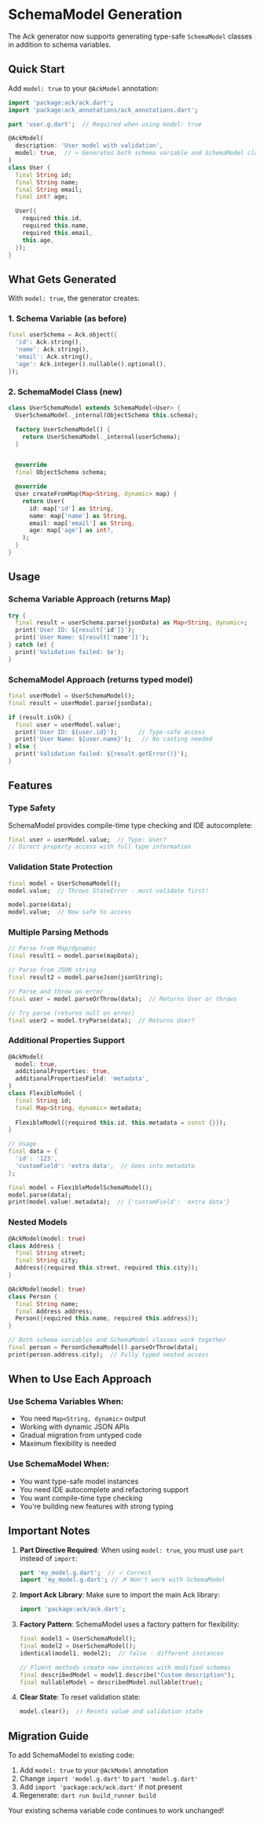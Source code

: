 # SchemaModel Generation

The Ack generator now supports generating type-safe `SchemaModel` classes in addition to schema variables.

## Quick Start

Add `model: true` to your `@AckModel` annotation:

```dart
import 'package:ack/ack.dart';
import 'package:ack_annotations/ack_annotations.dart';

part 'user.g.dart';  // Required when using model: true

@AckModel(
  description: 'User model with validation',
  model: true,  // ← Generates both schema variable and SchemaModel class
)
class User {
  final String id;
  final String name;
  final String email;
  final int? age;

  User({
    required this.id,
    required this.name,
    required this.email,
    this.age,
  });
}
```

## What Gets Generated

With `model: true`, the generator creates:

### 1. Schema Variable (as before)
```dart
final userSchema = Ack.object({
  'id': Ack.string(),
  'name': Ack.string(),
  'email': Ack.string(),
  'age': Ack.integer().nullable().optional(),
});
```

### 2. SchemaModel Class (new)
```dart
class UserSchemaModel extends SchemaModel<User> {
  UserSchemaModel._internal(ObjectSchema this.schema);

  factory UserSchemaModel() {
    return UserSchemaModel._internal(userSchema);
  }


  @override
  final ObjectSchema schema;

  @override
  User createFromMap(Map<String, dynamic> map) {
    return User(
      id: map['id'] as String,
      name: map['name'] as String,
      email: map['email'] as String,
      age: map['age'] as int?,
    );
  }
}
```

## Usage

### Schema Variable Approach (returns Map)
```dart
try {
  final result = userSchema.parse(jsonData) as Map<String, dynamic>;
  print('User ID: ${result['id']}');
  print('User Name: ${result['name']}');
} catch (e) {
  print('Validation failed: $e');
}
```

### SchemaModel Approach (returns typed model)
```dart
final userModel = UserSchemaModel();
final result = userModel.parse(jsonData);

if (result.isOk) {
  final user = userModel.value!;
  print('User ID: ${user.id}');      // Type-safe access
  print('User Name: ${user.name}');   // No casting needed
} else {
  print('Validation failed: ${result.getError()}');
}
```

## Features

### Type Safety
SchemaModel provides compile-time type checking and IDE autocomplete:

```dart
final user = userModel.value;  // Type: User?
// Direct property access with full type information
```

### Validation State Protection
```dart
final model = UserSchemaModel();
model.value;  // Throws StateError - must validate first!

model.parse(data);
model.value;  // Now safe to access
```

### Multiple Parsing Methods
```dart
// Parse from Map/dynamic
final result1 = model.parse(mapData);

// Parse from JSON string
final result2 = model.parseJson(jsonString);

// Parse and throw on error
final user = model.parseOrThrow(data);  // Returns User or throws

// Try parse (returns null on error)
final user2 = model.tryParse(data);  // Returns User?
```

### Additional Properties Support
```dart
@AckModel(
  model: true,
  additionalProperties: true,
  additionalPropertiesField: 'metadata',
)
class FlexibleModel {
  final String id;
  final Map<String, dynamic> metadata;
  
  FlexibleModel({required this.id, this.metadata = const {}});
}

// Usage
final data = {
  'id': '123',
  'customField': 'extra data',  // Goes into metadata
};

final model = FlexibleModelSchemaModel();
model.parse(data);
print(model.value!.metadata);  // {'customField': 'extra data'}
```

### Nested Models
```dart
@AckModel(model: true)
class Address {
  final String street;
  final String city;
  Address({required this.street, required this.city});
}

@AckModel(model: true)
class Person {
  final String name;
  final Address address;
  Person({required this.name, required this.address});
}

// Both schema variables and SchemaModel classes work together
final person = PersonSchemaModel().parseOrThrow(data);
print(person.address.city);  // Fully typed nested access
```

## When to Use Each Approach

### Use Schema Variables When:
- You need `Map<String, dynamic>` output
- Working with dynamic JSON APIs
- Gradual migration from untyped code
- Maximum flexibility is needed

### Use SchemaModel When:
- You want type-safe model instances
- You need IDE autocomplete and refactoring support
- You want compile-time type checking
- You're building new features with strong typing

## Important Notes

1. **Part Directive Required**: When using `model: true`, you must use `part` instead of `import`:
   ```dart
   part 'my_model.g.dart';  // ✓ Correct
   import 'my_model.g.dart'; // ✗ Won't work with SchemaModel
   ```

2. **Import Ack Library**: Make sure to import the main Ack library:
   ```dart
   import 'package:ack/ack.dart';
   ```

3. **Factory Pattern**: SchemaModel uses a factory pattern for flexibility:
   ```dart
   final model1 = UserSchemaModel();
   final model2 = UserSchemaModel();
   identical(model1, model2);  // false - different instances
   
   // Fluent methods create new instances with modified schemas
   final describedModel = model1.describe("Custom description");
   final nullableModel = describedModel.nullable(true);
   ```

4. **Clear State**: To reset validation state:
   ```dart
   model.clear();  // Resets value and validation state
   ```

## Migration Guide

To add SchemaModel to existing code:

1. Add `model: true` to your `@AckModel` annotation
2. Change `import 'model.g.dart'` to `part 'model.g.dart'`
3. Add `import 'package:ack/ack.dart'` if not present
4. Regenerate: `dart run build_runner build`

Your existing schema variable code continues to work unchanged!
